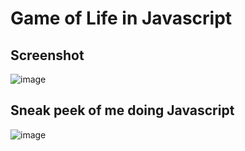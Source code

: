 # Game of Life in Javascript

## Screenshot

![image](https://user-images.githubusercontent.com/1112058/79074870-2059b780-7cef-11ea-9734-3f46222d5840.png)


## Sneak peek of me doing Javascript

![image](https://user-images.githubusercontent.com/1112058/79074845-eab4ce80-7cee-11ea-9a95-357078e3a196.png)

